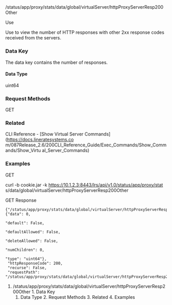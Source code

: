 ##
/status/app/proxy/stats/data/global/virtualServer/httpProxyServerResp200Other

Use

Use to view the number of HTTP responses with other 2xx response codes
received from the servers.

### Data Key

The data key contains the number of responses.

#### Data Type

uint64

### Request Methods

GET

### Related

CLI Reference - [Show Virtual Server Commands](https://docs.lineratesystems.co
m/087Release_2.6/200CLI_Reference_Guide/Exec_Commands/Show_Commands/Show_Virtu
al_Server_Commands)

### Examples

GET

curl -b cookie.jar -k https://10.1.2.3:8443/lrs/api/v1.0/status/app/proxy/stat
s/data/global/virtualServer/httpProxyServerResp200Other

GET Response

    
    
    {"/status/app/proxy/stats/data/global/virtualServer/httpProxyServerResp200Other": {"data": 0,
                                                                                     "default": False,
                                                                                     "defaultAllowed": False,
                                                                                     "deleteAllowed": False,
                                                                                     "numChildren": 0,
                                                                                     "type": "uint64"},
     "httpResponseCode": 200,
     "recurse": False,
     "requestPath": "/status/app/proxy/stats/data/global/virtualServer/httpProxyServerResp200Other"}
    

  1. /status/app/proxy/stats/data/global/virtualServer/httpProxyServerResp200Other
    1. Data Key
      1. Data Type
    2. Request Methods
    3. Related
    4. Examples

